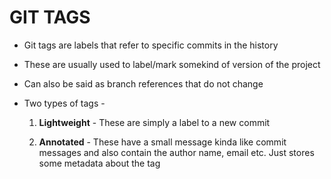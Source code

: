# GIT TAGS

- Git tags are labels that refer to specific commits in the history
- These are usually used to label/mark somekind of version of the project
- Can also be said as branch references that do not change
- Two types of tags -

  1. **Lightweight** - These are simply a label to a new commit

  2. **Annotated** - These have a small message kinda like commit messages and also contain the author name, email etc. Just stores some metadata about the tag
